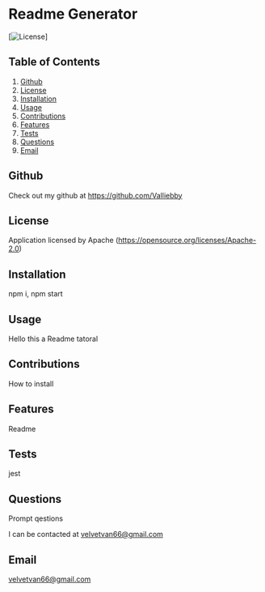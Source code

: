 # Readme Generator
  [![License](https://img.shields.io/badge/License-Apache_2.0-blue.svg)]
  ## Table of Contents

1. [Github](#github) 
2. [License](#license) 
3. [Installation](#installation) 
4. [Usage](#usage) 
5. [Contributions](#contributions)
6. [Features](#features)
7. [Tests](#tests) 
8. [Questions](#questions)  
9. [Email](#email) 
  
  ## Github
 Check out my github at https://github.com/Valliebby
  ## License
  Application licensed by Apache
  (https://opensource.org/licenses/Apache-2.0)
  ## Installation
  npm i, npm start
  ## Usage
  Hello this a Readme tatoral
  ## Contributions
  How to install
  ## Features
  Readme
  ## Tests
  jest
  ## Questions
  Prompt qestions

  I can be contacted at velvetvan66@gmail.com
  ## Email
  velvetvan66@gmail.com
 
